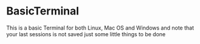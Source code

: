 # BasicTerminal
This is a basic Terminal for both Linux, Mac OS and Windows and note that your last sessions is not saved just some little things to be done
